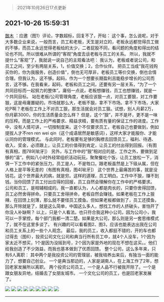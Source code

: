 > 2021年10月26日17点更新
<link rel="stylesheet" href="https://cdn.jsdelivr.net/gh/taotie6/sampleJSON@main/css/photo_show.css">
<meta name="referrer" content="no-referrer" />


 ## 2021-10-26 15:59:31 

 [㪚木](https://www.coolapk.com/feed/30964632?shareKey=NDU0MDMzYTc1YTFlNjE3N2MzYTM~) ：应邀（图1）评论，字数超标，回复不了，开帖：
这个事，怎么说呢，对于大多数企业来说，一般而言，员工和老板，天生是对立的，老板永远都觉得员工做的不够，而员工永远觉得老板给的太少，二者屁股不同，看问题的角度和得出的结论也不同。所以很难从所谓的“客观”角度去谈老板与员工的关系。
所以<!--break-->，我就不提什么“客观”了，我就说一说自己的主观看法吧：
我认为，老板或者说公司，和员工之间，至少有两层关系，1，价值交换；2，合作伙伴。
把员工当成“我花钱购买你的，你为我服务，创造价值”，倒也无可厚非，老板员工等价交换，倒也合情合理。但我认为，这不够。起码，作为一个想要长期盈利且能稳步增长的公司而言，这不够。在我看来，起码，老板和员工之间，还要有另一层关系，“为了一个共同目标而一起努力的整体”。庸俗一点说，老板想赚钱，员工也想赚钱，就是一个共同目标。
站在老板/公司管理角度，老板应该狠一点，对员工要狠，对工作要狠，这是毋庸置疑的。市场就那么大，老板不狠，拿不下市场。拿不下市场，大家吃P啊？老板在工作上不对员工狠，那生活就会对员工狠。试想，别人月薪2万，你月薪3000，你的生活质量会怎么样？
但是，这个“狠”，并不是坏，更不是一味的压榨。而是工作上的严格要求、精益求精，要有质有量的保证工作的进度。工作中，没有人情可讲，一切按制度来。这个不仅要求员工，老板自己也要做到，例如提拔人才不ren ren wei qin（这个成语居然是敏感词），这样大家才能服你、才能认同你的管理模式。
与此同时，老板要有足够的胸襟去回馈员工，福利、待遇、收入、奖金，必须跟上，让员工的价值得到肯定，让员工的付出得到回报。（有图有真相，图789[呲牙]）
另外，与工作中的“狠”相对应的是，工作之外，要做到足够的“温”。例如八小时外经常组织活动玩玩，聚聚餐吃个饭，让员工放松一下，消弭一下工作中的紧张压力。员工是人，不是牲口。跟老板虽然是上下级从属，但在人格上是平等无差的（有图有真相，图4[呲牙]）
这个世界上最痛苦的事，就是没钱花。这个世界最大的病，就是穷。这样的道理，员工明白。工作中不狠，赚不到钱。当你回馈了员工付出应得的回报，员工自然会理解你在工作中的严格要求。
公司和员工，是相辅相成的。我一直都认为，人心都是肉长的，只要你舍得回馈，员工必然舍得拼命。只要员工舍得拼命，老板自然会赚钱。如果老板在工作上狠辣、在回馈上刻薄，那么就不要怪员工摸鱼。但如果老板都做到了，员工还摸鱼，那么开除就是了，就是这么简单，中国这么多人，想找工作的人挤破头，害怕开了你没人补缺啊？
以上，只是个人看法。也只符合我这种小公司。因为公司小，我可以一手掌控，每个部门我都一清二楚。如果是大公司，那么则是另一套思维模式了，就不在这里多谈了。
有兴趣的可以看看图2、图3，应该也能表达出我在公司和员工关系上的一些个人观念。
最后，我的员工，收入都挺不错的，开的车也都过得去（图6），投资公司文化公司和典当行所有员工中，就4个人没车，1个因为家太近不想买，1个是因为没摇到号，2个因为家是外地的现在不想在这买。。他们给我创造了不少效益，而我也基本做到了优质回馈。
整个公司，这么多年来，只有6人离职：
其中两个是我投资公司的管理层，被我培养出来后，有独当一面的能力了，想要自己创业。
一个是典当那边的，人家是湖南人，在上海工作了2年，想回老家发展所以离职。
两个投资公司员工，一个是人品不行被我开除了。一个是跟女朋友异地，结婚去了女朋友城市。
一个文化公司的员工，也是回老家发展了。 

<div class="album">
<img class="img-item" src="http://image.coolapk.com/feed/2021/1026/15/1081091_2f998ce2_4314_3647@1080x1969.png" />
<img class="img-item" src="http://image.coolapk.com/feed/2021/1026/15/1081091_347cb419_4314_3649@999x8288.jpeg" />
<img class="img-item" src="http://image.coolapk.com/feed/2021/1026/15/1081091_82ab4f78_4314_3651@1080x4767.jpeg" />
<img class="img-item" src="http://image.coolapk.com/feed/2021/1026/15/1081091_3b6b7c22_4314_3656@1080x2390.jpeg" />
<img class="img-item" src="http://image.coolapk.com/feed/2021/1026/15/1081091_b4c46338_5170_7692@1080x1080.jpeg" />
<img class="img-item" src="http://image.coolapk.com/feed/2021/1026/15/1081091_d3a7f52d_4314_3658@2160x2340.png" />
<img class="img-item" src="http://image.coolapk.com/feed/2021/1026/15/1081091_0ac6f8c0_4314_3653@1080x2340.jpeg" />
<img class="img-item" src="http://image.coolapk.com/feed/2021/0915/10/1081091_835ecdea_4035_2963@930x4817.png" />
<img class="img-item" src="http://image.coolapk.com/feed/2021/1026/15/1081091_035d59ff_4314_3655@1080x3150.jpeg" />
</div>

 ------- 

